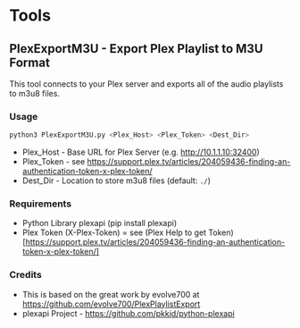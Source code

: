 # Tools

## PlexExportM3U - Export Plex Playlist to M3U Format

This tool connects to your Plex server and exports all of the
audio playlists to m3u8 files. 

### Usage

```bash
python3 PlexExportM3U.py <Plex_Host> <Plex_Token> <Dest_Dir>
```

* Plex_Host - Base URL for Plex Server (e.g. http://10.1.1.10:32400)
* Plex_Token - see https://support.plex.tv/articles/204059436-finding-an-authentication-token-x-plex-token/
* Dest_Dir - Location to store m3u8 files (default: `./`)

### Requirements

* Python Library plexapi (pip install plexapi)
* Plex Token (X-Plex-Token) = see (Plex Help to get Token)[https://support.plex.tv/articles/204059436-finding-an-authentication-token-x-plex-token/]

### Credits
* This is based on the great work by evolve700 at https://github.com/evolve700/PlexPlaylistExport
* plexapi Project - https://github.com/pkkid/python-plexapi 